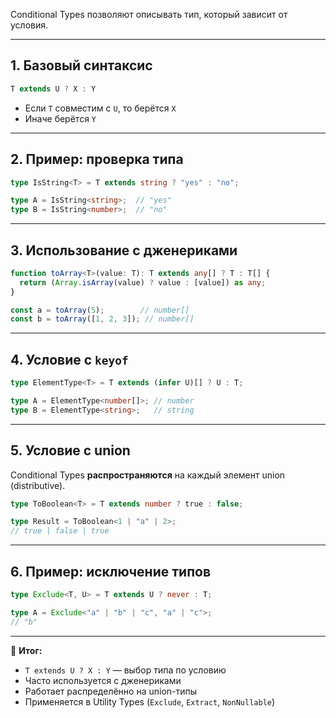 
Conditional Types позволяют описывать тип, который зависит от условия.

---

## 1. Базовый синтаксис

```ts
T extends U ? X : Y
```

- Если `T` совместим с `U`, то берётся `X`
- Иначе берётся `Y`

---

## 2. Пример: проверка типа

```ts
type IsString<T> = T extends string ? "yes" : "no";

type A = IsString<string>;  // "yes"
type B = IsString<number>;  // "no"
```

---

## 3. Использование с дженериками

```ts
function toArray<T>(value: T): T extends any[] ? T : T[] {
  return (Array.isArray(value) ? value : [value]) as any;
}

const a = toArray(5);        // number[]
const b = toArray([1, 2, 3]); // number[]
```

---

## 4. Условие с `keyof`

```ts
type ElementType<T> = T extends (infer U)[] ? U : T;

type A = ElementType<number[]>; // number
type B = ElementType<string>;   // string
```

---

## 5. Условие с union

Conditional Types **распространяются** на каждый элемент union (distributive).

```ts
type ToBoolean<T> = T extends number ? true : false;

type Result = ToBoolean<1 | "a" | 2>; 
// true | false | true
```

---

## 6. Пример: исключение типов

```ts
type Exclude<T, U> = T extends U ? never : T;

type A = Exclude<"a" | "b" | "c", "a" | "c">;
// "b"
```

---

🔑 **Итог:**

- `T extends U ? X : Y` — выбор типа по условию
- Часто используется с дженериками
- Работает распределённо на union-типы
- Применяется в Utility Types (`Exclude`, `Extract`, `NonNullable`)
